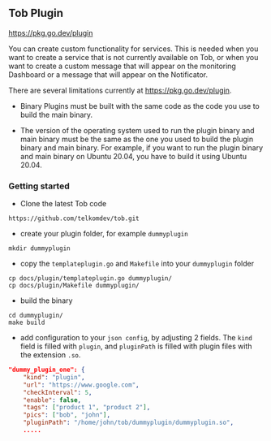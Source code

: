 ## Tob Plugin

https://pkg.go.dev/plugin

You can create custom functionality for services. This is needed when you want to create a service that is not currently available on Tob, or when you want to create a custom message that will appear on the monitoring Dashboard or a message that will appear on the Notificator.

There are several limitations currently at https://pkg.go.dev/plugin. 
- Binary Plugins must be built with the same code as the code you use to build the main binary.

- The version of the operating system used to run the plugin binary and main binary must be the same as the one you used to build the plugin binary and main binary. For example, if you want to run the plugin binary and main binary on Ubuntu 20.04, you have to build it using Ubuntu 20.04.

### Getting started

- Clone the latest Tob code
```shell
https://github.com/telkomdev/tob.git
```

- create your plugin folder, for example `dummyplugin`
```shell
mkdir dummyplugin
```

- copy the `templateplugin.go` and `Makefile` into your `dummyplugin` folder
```shell
cp docs/plugin/templateplugin.go dummyplugin/
cp docs/plugin/Makefile dummyplugin/
```

- build the binary
```shell
cd dummyplugin/
make build
```

- add configuration to your `json config`, by adjusting 2 fields. The `kind` field is filled with `plugin`, and `pluginPath` is filled with plugin files with the extension `.so`.

```json
"dummy_plugin_one": {
    "kind": "plugin",
    "url": "https://www.google.com",
    "checkInterval": 5,
    "enable": false,
    "tags": ["product 1", "product 2"],
    "pics": ["bob", "john"],
    "pluginPath": "/home/john/tob/dummyplugin/dummyplugin.so",
    .....
```
